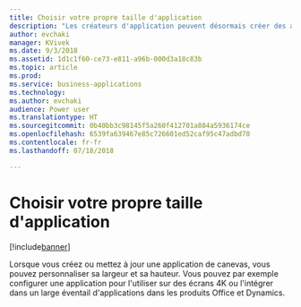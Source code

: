 ```yaml
---
title: Choisir votre propre taille d'application
description: "Les créateurs d'application peuvent désormais créer des applications de canevas avec une taille personnalisée"
author: evchaki
manager: KVivek
ms.date: 9/3/2018
ms.assetid: 1d1c1f60-ce73-e811-a96b-000d3a18c83b
ms.topic: article
ms.prod: 
ms.service: business-applications
ms.technology: 
ms.author: evchaki
audience: Power user
ms.translationtype: HT
ms.sourcegitcommit: 0b40bb3c98145f5a260f412701a884a5936174ce
ms.openlocfilehash: 6539fa639467e85c726601ed52caf95c47adbd70
ms.contentlocale: fr-fr
ms.lasthandoff: 07/18/2018

---
```

# <a name="choose-your-own-size-of-app"></a>Choisir votre propre taille d'application


[!include[banner](../../includes/banner.md)]

Lorsque vous créez ou mettez à jour une application de canevas, vous pouvez personnaliser sa largeur et sa hauteur. Vous pouvez par exemple configurer une application pour l'utiliser sur des écrans 4K ou l'intégrer dans un large éventail d'applications dans les produits Office et Dynamics.

